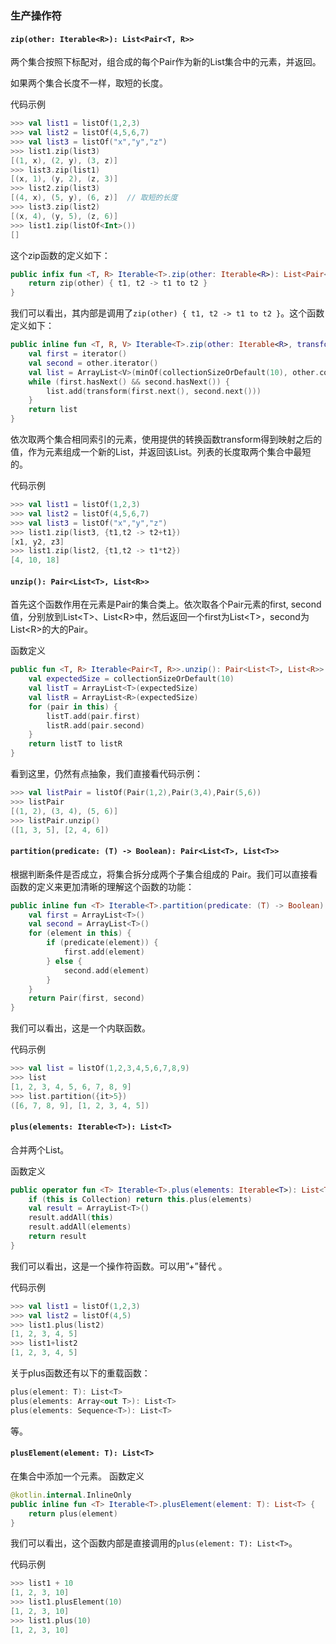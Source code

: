 ### 生产操作符

#### `zip(other: Iterable<R>): List<Pair<T, R>>`

两个集合按照下标配对，组合成的每个Pair作为新的List集合中的元素，并返回。

如果两个集合长度不一样，取短的长度。

代码示例

```kotlin
>>> val list1 = listOf(1,2,3)
>>> val list2 = listOf(4,5,6,7)
>>> val list3 = listOf("x","y","z")
>>> list1.zip(list3)
[(1, x), (2, y), (3, z)]
>>> list3.zip(list1)
[(x, 1), (y, 2), (z, 3)]
>>> list2.zip(list3)
[(4, x), (5, y), (6, z)]  // 取短的长度
>>> list3.zip(list2)
[(x, 4), (y, 5), (z, 6)]
>>> list1.zip(listOf<Int>())
[]
```

这个zip函数的定义如下：

```kotlin
public infix fun <T, R> Iterable<T>.zip(other: Iterable<R>): List<Pair<T, R>> {
    return zip(other) { t1, t2 -> t1 to t2 }
}
```

我们可以看出，其内部是调用了`zip(other) { t1, t2 -> t1 to t2 }`。这个函数定义如下：

```kotlin
public inline fun <T, R, V> Iterable<T>.zip(other: Iterable<R>, transform: (a: T, b: R) -> V): List<V> {
    val first = iterator()
    val second = other.iterator()
    val list = ArrayList<V>(minOf(collectionSizeOrDefault(10), other.collectionSizeOrDefault(10)))
    while (first.hasNext() && second.hasNext()) {
        list.add(transform(first.next(), second.next()))
    }
    return list
}
```

依次取两个集合相同索引的元素，使用提供的转换函数transform得到映射之后的值，作为元素组成一个新的List，并返回该List。列表的长度取两个集合中最短的。

代码示例

```kotlin
>>> val list1 = listOf(1,2,3)
>>> val list2 = listOf(4,5,6,7)
>>> val list3 = listOf("x","y","z")
>>> list1.zip(list3, {t1,t2 -> t2+t1})
[x1, y2, z3]
>>> list1.zip(list2, {t1,t2 -> t1*t2})
[4, 10, 18]
```

#### `unzip(): Pair<List<T>, List<R>>`

首先这个函数作用在元素是Pair的集合类上。依次取各个Pair元素的first, second值，分别放到List&lt;T>、List&lt;R>中，然后返回一个first为List&lt;T>，second为List&lt;R>的大的Pair。

函数定义

```kotlin
public fun <T, R> Iterable<Pair<T, R>>.unzip(): Pair<List<T>, List<R>> {
    val expectedSize = collectionSizeOrDefault(10)
    val listT = ArrayList<T>(expectedSize)
    val listR = ArrayList<R>(expectedSize)
    for (pair in this) {
        listT.add(pair.first)
        listR.add(pair.second)
    }
    return listT to listR
}
```

看到这里，仍然有点抽象，我们直接看代码示例：

```kotlin
>>> val listPair = listOf(Pair(1,2),Pair(3,4),Pair(5,6))
>>> listPair
[(1, 2), (3, 4), (5, 6)]
>>> listPair.unzip()
([1, 3, 5], [2, 4, 6])
```

#### `partition(predicate: (T) -> Boolean): Pair<List<T>, List<T>>`

根据判断条件是否成立，将集合拆分成两个子集合组成的 Pair。我们可以直接看函数的定义来更加清晰的理解这个函数的功能：

```kotlin
public inline fun <T> Iterable<T>.partition(predicate: (T) -> Boolean): Pair<List<T>, List<T>> {
    val first = ArrayList<T>()
    val second = ArrayList<T>()
    for (element in this) {
        if (predicate(element)) {
            first.add(element)
        } else {
            second.add(element)
        }
    }
    return Pair(first, second)
}
```

我们可以看出，这是一个内联函数。

代码示例

```kotlin
>>> val list = listOf(1,2,3,4,5,6,7,8,9)
>>> list
[1, 2, 3, 4, 5, 6, 7, 8, 9]
>>> list.partition({it>5})
([6, 7, 8, 9], [1, 2, 3, 4, 5])
```

#### `plus(elements: Iterable<T>): List<T>`

合并两个List。

函数定义

```kotlin
public operator fun <T> Iterable<T>.plus(elements: Iterable<T>): List<T> {
    if (this is Collection) return this.plus(elements)
    val result = ArrayList<T>()
    result.addAll(this)
    result.addAll(elements)
    return result
}
```

我们可以看出，这是一个操作符函数。可以用”+”替代 。

代码示例

```kotlin
>>> val list1 = listOf(1,2,3)
>>> val list2 = listOf(4,5)
>>> list1.plus(list2)
[1, 2, 3, 4, 5]
>>> list1+list2
[1, 2, 3, 4, 5]
```

关于plus函数还有以下的重载函数：

```kotlin
plus(element: T): List<T>
plus(elements: Array<out T>): List<T>
plus(elements: Sequence<T>): List<T>
```

等。

#### `plusElement(element: T): List<T>`

在集合中添加一个元素。
函数定义

```kotlin
@kotlin.internal.InlineOnly
public inline fun <T> Iterable<T>.plusElement(element: T): List<T> {
    return plus(element)
}
```

我们可以看出，这个函数内部是直接调用的`plus(element: T): List<T>`。

代码示例

```kotlin
>>> list1 + 10
[1, 2, 3, 10]
>>> list1.plusElement(10)
[1, 2, 3, 10]
>>> list1.plus(10)
[1, 2, 3, 10]
```
